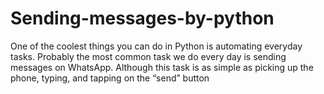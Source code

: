 # Sending-messages-by-python
One of the coolest things you can do in Python is automating everyday tasks. Probably the most common task we do every day is sending messages on WhatsApp.  Although this task is as simple as picking up the phone, typing, and tapping on the “send” button
